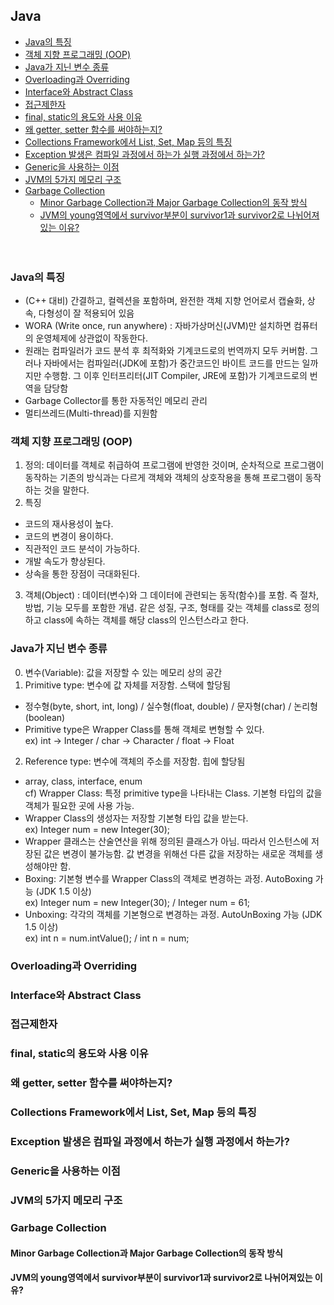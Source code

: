 
## Java
- [Java의 특징](#java----)
- [객체 지향 프로그래밍 (OOP)](#-------------oop-)
- [Java가 지닌 변수 종류](#java----------)
- [Overloading과 Overriding](#overloading--overriding)
- [Interface와 Abstract Class](#interface--abstract-class)
- [접근제한자](#-----)
- [final, static의 용도와 사용 이유](#final--static-----------)
- [왜 getter, setter 함수를 써야하는지?](#--getter--setter-----------)
- [Collections Framework에서 List, Set, Map 등의 특징](#collections-framework---list--set--map------)
- [Exception 발생은 컴파일 과정에서 하는가 실행 과정에서 하는가?](#exception------------------------------)
- [Generic을 사용하는 이점](#generic---------)
- [JVM의 5가지 메모리 구조](#jvm--5---------)
- [Garbage Collection](#garbage-collection)
  * [Minor Garbage Collection과 Major Garbage Collection의 동작 방식](#minor-garbage-collection--major-garbage-collection-------)
  * [JVM의 young영역에서 survivor부분이 survivor1과 survivor2로 나뉘어져있는 이유?](#jvm--young-----survivor----survivor1--survivor2------------)
<br><br><br>

### Java의 특징
- (C++ 대비) 간결하고, 컬렉션을 포함하며, 완전한 객체 지향 언어로서 캡슐화, 상속, 다형성이 잘 적용되어 있음
- WORA (Write once, run anywhere) : 자바가상머신(JVM)만 설치하면 컴퓨터의 운영체제에 상관없이 작동한다.
- 원래는 컴파일러가 코드 분석 후 최적화와 기계코드로의 번역까지 모두 커버함. 그러나 자바에서는 컴파일러(JDK에 포함)가 중간코드인 바이트 코드를 만드는 일까지만 수행함. 그 이후 인터프리터(JIT Compiler, JRE에 포함)가 기계코드로의 번역을 담당함
- Garbage Collector를 통한 자동적인 메모리 관리
- 멀티쓰레드(Multi-thread)를 지원함

### 객체 지향 프로그래밍 (OOP)
1) 정의: 데이터를 객체로 취급하여 프로그램에 반영한 것이며, 순차적으로 프로그램이 동작하는 기존의 방식과는 다르게 객체와 객체의 상호작용을 통해 프로그램이 동작하는 것을 말한다.  
2) 특징
- 코드의 재사용성이 높다.
- 코드의 변경이 용이하다.
- 직관적인 코드 분석이 가능하다.
- 개발 속도가 향상된다.
- 상속을 통한 장점이 극대화된다.
3) 객체(Object) : 데이터(변수)와 그 데이터에 관련되는 동작(함수)를 포함. 즉 절차, 방법, 기능 모두를 포함한 개념. 같은 성질, 구조, 형태를 갖는 객체를 class로 정의하고 class에 속하는 객체를 해당 class의 인스턴스라고 한다.

### Java가 지닌 변수 종류
0) 변수(Variable): 값을 저장할 수 있는 메모리 상의 공간
1) Primitive type: 변수에 값 자체를 저장함. 스택에 할당됨
- 정수형(byte, short, int, long) / 실수형(float, double) / 문자형(char) / 논리형(boolean)
- Primitive type은 Wrapper Class를 통해 객체로 변형할 수 있다.  
  ex) int -> Integer / char -> Character / float -> Float
2) Reference type: 변수에 객체의 주소를 저장함. 힙에 할당됨
- array, class, interface, enum  
  cf) Wrapper Class: 특정 primitive type을 나타내는 Class. 기본형 타입의 값을 객체가 필요한 곳에 사용 가능.
- Wrapper Class의 생성자는 저장할 기본형 타입 값을 받는다.  
  ex) Integer num = new Integer(30);
- Wrapper 클래스는 산술연산을 위해 정의된 클래스가 아님. 따라서 인스턴스에 저장된 값은 변경이 불가능함. 값 변경을 위해선 다른 값을 저장하는 새로운 객체를 생성해야만 함.
- Boxing: 기본형 변수를 Wrapper Class의 객체로 변경하는 과정. AutoBoxing 가능 (JDK 1.5 이상)  
  ex) Integer num = new Integer(30);  /  Integer num = 61;
- Unboxing: 각각의 객체를 기본형으로 변경하는 과정. AutoUnBoxing 가능 (JDK 1.5 이상)  
  ex) int n = num.intValue();  /  int n = num;

### Overloading과 Overriding

### Interface와 Abstract Class
### 접근제한자
### final, static의 용도와 사용 이유
### 왜 getter, setter 함수를 써야하는지?
### Collections Framework에서 List, Set, Map 등의 특징
### Exception 발생은 컴파일 과정에서 하는가 실행 과정에서 하는가?
### Generic을 사용하는 이점
### JVM의 5가지 메모리 구조
### Garbage Collection
#### Minor Garbage Collection과 Major Garbage Collection의 동작 방식
#### JVM의 young영역에서 survivor부분이 survivor1과 survivor2로 나뉘어져있는 이유?
